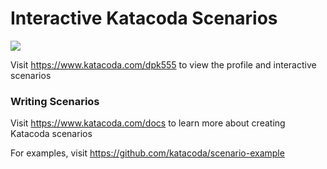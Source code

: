 # Interactive Katacoda Scenarios

[![](http://shields.katacoda.com/katacoda/dpk555/count.svg)](https://www.katacoda.com/dpk555 "Get your profile on Katacoda.com")

Visit https://www.katacoda.com/dpk555 to view the profile and interactive scenarios

### Writing Scenarios
Visit https://www.katacoda.com/docs to learn more about creating Katacoda scenarios

For examples, visit https://github.com/katacoda/scenario-example
